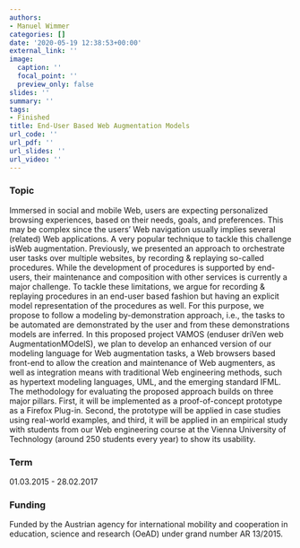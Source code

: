 ```yaml
---
authors:
- Manuel Wimmer
categories: []
date: '2020-05-19 12:38:53+00:00'
external_link: ''
image:
  caption: ''
  focal_point: ''
  preview_only: false
slides: ''
summary: ''
tags:
- Finished
title: End-User Based Web Augmentation Models
url_code: ''
url_pdf: ''
url_slides: ''
url_video: ''
---
```


### Topic

Immersed in social and mobile Web, users are expecting personalized browsing experiences, based on their needs, goals, and preferences. This may be complex since the users’ Web navigation usually implies several (related) Web applications. A very popular technique to tackle this challenge isWeb augmentation. Previously, we presented an approach to orchestrate user tasks over multiple websites, by recording &amp; replaying so-called procedures. While the development of procedures is supported by end-users, their maintenance and composition with other services is currently a major challenge. To tackle these limitations, we argue for recording &amp; replaying procedures in an end-user based fashion but having an explicit model representation of the procedures as well. For this purpose, we propose to follow a modeling by-demonstration approach, i.e., the tasks to be automated are demonstrated by the user and from these demonstrations models are inferred. In this proposed project VAMOS (enduser driVen web AugmentationMOdelS), we plan to develop an enhanced version of our modeling language for Web augmentation tasks, a Web browsers based front-end to allow the creation and maintenance of Web augmenters, as well as integration means with traditional Web engineering methods, such as hypertext modeling languages, UML, and the emerging standard IFML. The methodology for evaluating the proposed approach builds on three major pillars. First, it will be implemented as a proof-of-concept prototype as a Firefox Plug-in. Second, the prototype will be applied in case studies using real-world examples, and third, it will be applied in an empirical study with students from our Web engineering course at the Vienna University of Technology (around 250 students every year) to show its usability.

### Term

01.03.2015 - 28.02.2017

### Funding

Funded by the Austrian agency for international mobility and cooperation in education, science and research (OeAD) under grand number AR 13/2015.